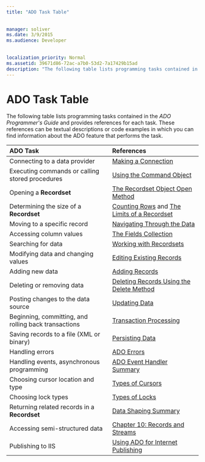 ```yaml
---
title: "ADO Task Table"
  
  
manager: soliver
ms.date: 3/9/2015
ms.audience: Developer
 
  
localization_priority: Normal
ms.assetid: 39671d86-72ac-a7b0-53d2-7a17429b15ad
description: "The following table lists programming tasks contained in the ADO Programmer's Guide and provides references for each task. These references can be textual descriptions or code examples in which you can find information about the ADO feature that performs the task."
---
```


# ADO Task Table

The following table lists programming tasks contained in the  *ADO Programmer's Guide*  and provides references for each task. These references can be textual descriptions or code examples in which you can find information about the ADO feature that performs the task. 
  
|**ADO Task**|**References**|
|:-----|:-----|
|Connecting to a data provider  <br/> |[Making a Connection](making-a-connection.md) <br/> |
|Executing commands or calling stored procedures  <br/> |[Using the Command Object](using-the-command-object-access.md) <br/> |
|Opening a **Recordset** <br/> |[The Recordset Object Open Method](open-method-ado-recordset.md) <br/> |
|Determining the size of a **Recordset** <br/> |[Counting Rows](counting-rows.md) and [The Limits of a Recordset](the-limits-of-a-recordset.md) <br/> |
|Moving to a specific record  <br/> |[Navigating Through the Data](navigating-through-the-data.md) <br/> |
|Accessing column values  <br/> |[The Fields Collection](the-fields-collection.md) <br/> |
|Searching for data  <br/> |[Working with Recordsets](working-with-recordsets.md) <br/> |
|Modifying data and changing values  <br/> |[Editing Existing Records](editing-existing-records.md) <br/> |
|Adding new data  <br/> |[Adding Records](adding-records.md) <br/> |
|Deleting or removing data  <br/> |[Deleting Records Using the Delete Method](deleting-records-using-the-delete-method.md) <br/> |
|Posting changes to the data source  <br/> |[Updating Data](updating-data.md) <br/> |
|Beginning, committing, and rolling back transactions  <br/> |[Transaction Processing](transaction-processing.md) <br/> |
|Saving records to a file (XML or binary)  <br/> |[Persisting Data](persisting-data.md) <br/> |
|Handling errors  <br/> |[ADO Errors](ado-errors.md) <br/> |
|Handling events, asynchronous programming  <br/> |[ADO Event Handler Summary](ado-event-handler-summary.md) <br/> |
|Choosing cursor location and type  <br/> |[Types of Cursors](types-of-cursors.md) <br/> |
|Choosing lock types  <br/> |[Types of Locks](types-of-locks.md) <br/> |
|Returning related records in a **Recordset** <br/> |[Data Shaping Summary](data-shaping-summary.md) <br/> |
|Accessing semi-structured data  <br/> |[Chapter 10: Records and Streams](chapter-10-records-and-streams.md) <br/> |
|Publishing to IIS  <br/> |[Using ADO for Internet Publishing](using-ado-for-internet-publishing.md) <br/> |
   

